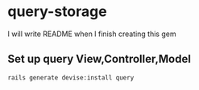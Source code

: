 # query-storage


I will write README when I finish creating this gem

## Set up query View,Controller,Model

```
rails generate devise:install query
```

